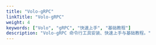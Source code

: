 ```yaml
---
title: "Volo-gRPC"
linkTitle: "Volo-gRPC"
weight: 4
keywords: ["Volo", "gRPC", "快速上手", "基础教程"]
description: "Volo-gRPC 命令行工具安装、快速上手与基础教程。"
---
```

